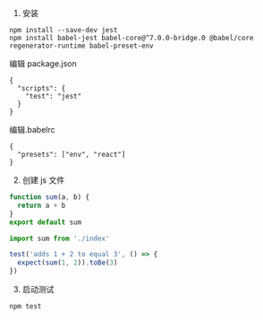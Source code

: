 1. 安装

```
npm install --save-dev jest
npm install babel-jest babel-core@^7.0.0-bridge.0 @babel/core regenerator-runtime babel-preset-env
```

编辑 package.json

```
{
  "scripts": {
    "test": "jest"
  }
}
```

编辑.babelrc

```
{
  "presets": ["env", "react"]
}
```

2. 创建 js 文件

```js
function sum(a, b) {
  return a + b
}
export default sum
```

```js
import sum from './index'

test('adds 1 + 2 to equal 3', () => {
  expect(sum(1, 2)).toBe(3)
})
```

3. 启动测试

```
npm test
```
